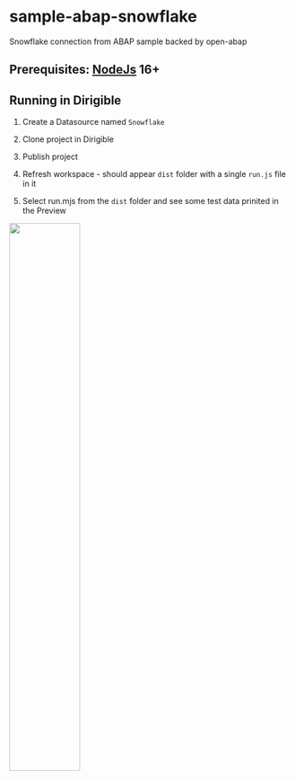 # sample-abap-snowflake
Snowflake connection from ABAP sample backed by open-abap

## Prerequisites: [NodeJs](https://nodejs.org/) 16+

## Running in Dirigible

1. Create a Datasource named `Snowflake`

1. Clone project in Dirigible

2. Publish project

3. Refresh workspace - should appear `dist` folder with a single `run.js` file in it

4. Select run.mjs from the `dist` folder and see some test data prinited in the Preview

<img src="images/abap-db-query.png" width="50%">
